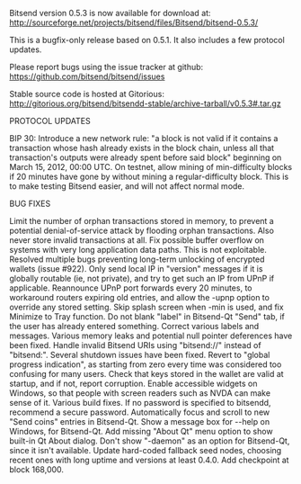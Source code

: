 Bitsend version 0.5.3 is now available for download at:
http://sourceforge.net/projects/bitsend/files/Bitsend/bitsend-0.5.3/

This is a bugfix-only release based on 0.5.1.
It also includes a few protocol updates.

Please report bugs using the issue tracker at github:
https://github.com/bitsend/bitsend/issues

Stable source code is hosted at Gitorious:
http://gitorious.org/bitsend/bitsendd-stable/archive-tarball/v0.5.3#.tar.gz

PROTOCOL UPDATES

BIP 30: Introduce a new network rule: "a block is not valid if it contains a transaction whose hash already exists in the block chain, unless all that transaction's outputs were already spent before said block" beginning on March 15, 2012, 00:00 UTC.
On testnet, allow mining of min-difficulty blocks if 20 minutes have gone by without mining a regular-difficulty block. This is to make testing Bitsend easier, and will not affect normal mode.

BUG FIXES

Limit the number of orphan transactions stored in memory, to prevent a potential denial-of-service attack by flooding orphan transactions. Also never store invalid transactions at all.
Fix possible buffer overflow on systems with very long application data paths. This is not exploitable.
Resolved multiple bugs preventing long-term unlocking of encrypted wallets
(issue #922).
Only send local IP in "version" messages if it is globally routable (ie, not private), and try to get such an IP from UPnP if applicable.
Reannounce UPnP port forwards every 20 minutes, to workaround routers expiring old entries, and allow the -upnp option to override any stored setting.
Skip splash screen when -min is used, and fix Minimize to Tray function.
Do not blank "label" in Bitsend-Qt "Send" tab, if the user has already entered something.
Correct various labels and messages.
Various memory leaks and potential null pointer deferences have been fixed.
Handle invalid Bitsend URIs using "bitsend://" instead of "bitsend:".
Several shutdown issues have been fixed.
Revert to "global progress indication", as starting from zero every time was considered too confusing for many users.
Check that keys stored in the wallet are valid at startup, and if not, report corruption.
Enable accessible widgets on Windows, so that people with screen readers such as NVDA can make sense of it.
Various build fixes.
If no password is specified to bitsendd, recommend a secure password.
Automatically focus and scroll to new "Send coins" entries in Bitsend-Qt.
Show a message box for --help on Windows, for Bitsend-Qt.
Add missing "About Qt" menu option to show built-in Qt About dialog.
Don't show "-daemon" as an option for Bitsend-Qt, since it isn't available.
Update hard-coded fallback seed nodes, choosing recent ones with long uptime and versions at least 0.4.0.
Add checkpoint at block 168,000.
